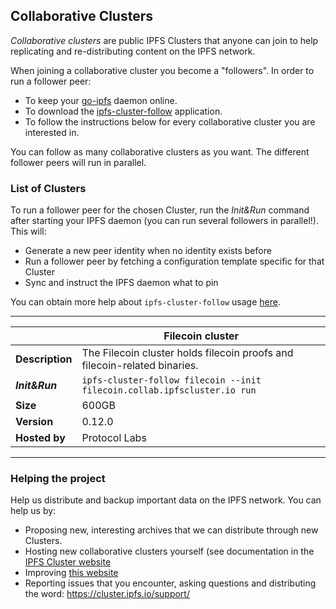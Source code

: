 ## Collaborative Clusters

*Collaborative clusters* are public IPFS Clusters that anyone can join to help replicating and re-distributing content on the IPFS network.

When joining a collaborative cluster you become a "followers". In order to run a follower peer:

* To keep your [go-ipfs](https://github.com/ipfs/go-ipfs#install) daemon online.
* To download the [ipfs-cluster-follow](https://dist.ipfs.io/#ipfs-cluster-follow) application.
* To follow the instructions below for every collaborative cluster you are interested in.

You can follow as many collaborative clusters as you want. The different follower peers will run in parallel.

### List of Clusters

To run a follower peer for the chosen Cluster, run the *Init&Run* command after starting your IPFS daemon (you can run several followers in parallel!). This will:
  * Generate a new peer identity when no identity exists before
  * Run a follower peer by fetching a configuration template specific for that Cluster
  * Sync and instruct the IPFS daemon what to pin

You can obtain more help about `ipfs-cluster-follow` usage [here](https://github.com/ipfs/ipfs-cluster/blob/master/cmd/ipfs-cluster-follow/dist/README.md).

---

| | Filecoin cluster |
| - | - |
| **Description** | The Filecoin cluster holds filecoin proofs and filecoin-related binaries. |
| ***Init&Run*** | `ipfs-cluster-follow filecoin --init filecoin.collab.ipfscluster.io run` |
| **Size** | 600GB |
| **Version** | 0.12.0 |
| **Hosted by** | Protocol Labs |

---

### Helping the project

Help us distribute and backup important data on the IPFS network. You can help us by:

* Proposing new, interesting archives that we can distribute through new Clusters.
* Hosting new collaborative clusters yourself (see documentation in the [IPFS Cluster website](https://cluster.ipfs.io)
* Improving [this website](https://github.com/ipfs-cluster/collab.ipfscluster.io)
* Reporting issues that you encounter, asking questions and distributing the word: https://cluster.ipfs.io/support/
